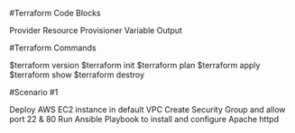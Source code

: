 #Terraform Code Blocks

Provider
Resource
Provisioner
Variable
Output

#Terraform Commands

$terraform version
$terraform init
$terraform plan
$terraform apply
$terraform show
$terraform destroy


#Scenario #1

Deploy AWS EC2 instance in default VPC
Create Security Group and allow port 22 & 80
Run Ansible Playbook to install and configure Apache httpd